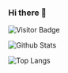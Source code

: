 ### Hi there 👋

<!--
**hrace009/hrace009** is a ✨ _special_ ✨ repository because its `README.md` (this file) appears on your GitHub profile.

Here are some ideas to get you started:

- 🔭 I’m currently working on ...
- 🌱 I’m currently learning ...
- 👯 I’m looking to collaborate on ...
- 🤔 I’m looking for help with ...
- 💬 Ask me about ...
- 📫 How to reach me: ...
- 😄 Pronouns: ...
- ⚡ Fun fact: ...
-->

![Visitor Badge](https://visitor-badge.laobi.icu/badge?page_id=hrace009.hrace009)

![Github Stats](https://github-readme-stats.vercel.app/api?username=hrace009&count_private=true&show_icons=true&include_all_commits=true&theme=cobalt)

![Top Langs](https://github-readme-stats.vercel.app/api/top-langs/?username=hrace009&layout=default&theme=cobalt)
